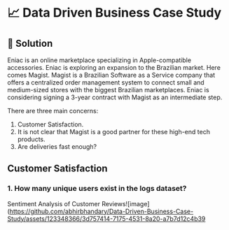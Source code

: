 # 📈 Data Driven Business Case Study

## 📌 Solution
Eniac is an online marketplace specializing in Apple-compatible accessories. Eniac is exploring an expansion to the Brazilian market.
Here comes Magist. Magist is a Brazilian Software as a Service company that offers a centralized order management system to connect small and medium-sized stores with the biggest Brazilian marketplaces.
Eniac is considering signing a 3-year contract with Magist as an intermediate step.

There are three main concerns:
1. Customer Satisfaction.
2. It is not clear that Magist is a good partner for these high-end tech products.
3. Are deliveries fast enough?

## Customer Satisfaction

### 1. How many unique users exist in the logs dataset?
Sentiment Analysis of Customer Reviews![image](https://github.com/abhirbhandary/Data-Driven-Business-Case-Study/assets/123348366/3d757414-7175-4531-8a20-a7b7d12c4b39
